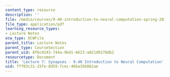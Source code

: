 ```yaml
---
content_type: resource
description: ''
file: /media/courses/9-40-introduction-to-neural-computation-spring-2018/fff03c3125fe8d597cec46ba356862ae_MIT9_40S18_Lec07.pdf
file_type: application/pdf
learning_resource_types:
- Lecture Notes
ocw_type: OCWFile
parent_title: Lecture Notes
parent_type: CourseSection
parent_uid: 8f6c4243-744a-9b41-6623-a021d0178db2
resourcetype: Document
title: 'Lecture 7: Synapses - 9.40 Introduction to Neural Computation'
uid: fff03c31-25fe-8d59-7cec-46ba356862ae
---
```

